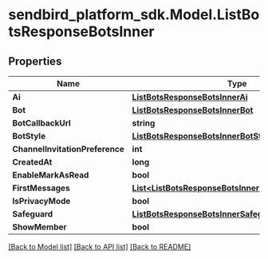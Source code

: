 
# sendbird_platform_sdk.Model.ListBotsResponseBotsInner

## Properties

Name | Type | Description | Notes
------------ | ------------- | ------------- | -------------
**Ai** | [**ListBotsResponseBotsInnerAi**](ListBotsResponseBotsInnerAi.md) |  | [optional] 
**Bot** | [**ListBotsResponseBotsInnerBot**](ListBotsResponseBotsInnerBot.md) |  | [optional] 
**BotCallbackUrl** | **string** |  | [optional] 
**BotStyle** | [**ListBotsResponseBotsInnerBotStyle**](ListBotsResponseBotsInnerBotStyle.md) |  | [optional] 
**ChannelInvitationPreference** | **int** |  | [optional] 
**CreatedAt** | **long** |  | [optional] 
**EnableMarkAsRead** | **bool** |  | [optional] 
**FirstMessages** | [**List&lt;ListBotsResponseBotsInnerFirstMessagesInner&gt;**](ListBotsResponseBotsInnerFirstMessagesInner.md) |  | [optional] 
**IsPrivacyMode** | **bool** |  | [optional] 
**Safeguard** | [**ListBotsResponseBotsInnerSafeguard**](ListBotsResponseBotsInnerSafeguard.md) |  | [optional] 
**ShowMember** | **bool** |  | [optional] 

[[Back to Model list]](../README.md#documentation-for-models)
[[Back to API list]](../README.md#documentation-for-api-endpoints)
[[Back to README]](../README.md)

